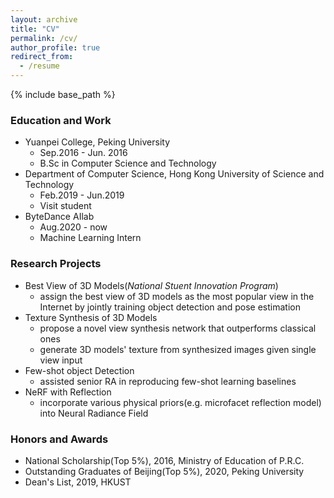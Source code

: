 ```yaml
---
layout: archive
title: "CV"
permalink: /cv/
author_profile: true
redirect_from:
  - /resume
---
```


{% include base_path %}

### Education and Work

- Yuanpei College, Peking University
  - Sep.2016 - Jun. 2016
  - B.Sc in Computer Science and Technology
- Department of Computer Science, Hong Kong University of Science and Technology
  - Feb.2019 - Jun.2019
  - Visit student
- ByteDance AIlab
  - Aug.2020 - now
  - Machine Learning Intern



### Research Projects

- Best View of 3D Models(*National Stuent Innovation Program*)
  - assign the best view of 3D models as the most popular view in the Internet by jointly training object detection and pose estimation
- Texture Synthesis of 3D Models
  - propose a novel view synthesis network that outperforms classical ones
  - generate 3D models' texture from synthesized images given single view input
- Few-shot object Detection
  - assisted senior RA in reproducing few-shot learning baselines
- NeRF with Reflection
  - incorporate various physical priors(e.g. microfacet reflection model) into Neural Radiance Field

### Honors and Awards

- National Scholarship(Top 5%), 2016, Ministry of Education of P.R.C.
- Outstanding Graduates of Beijing(Top 5%), 2020, Peking University
- Dean's List, 2019, HKUST